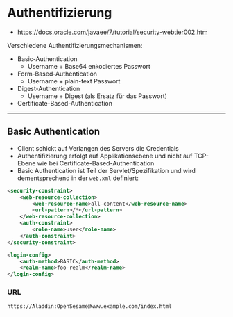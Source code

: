 # Authentifizierung

* https://docs.oracle.com/javaee/7/tutorial/security-webtier002.htm

Verschiedene Authentifizierungsmechanismen:

* Basic-Authentication
  * Username + Base64 enkodiertes Passwort
* Form-Based-Authentication
  * Username + plain-text Passwort
* Digest-Authentication
  * Username + Digest (als Ersatz für das Passwort)
* Certificate-Based-Authentication

---

## Basic Authentication

* Client schickt auf Verlangen des Servers die Credentials
* Authentifizierung erfolgt auf Applikationsebene und nicht auf TCP-Ebene wie bei Certificate-Based-Authentication
* Basic Authentication ist Teil der Servlet/Spezifikation und wird dementsprechend in der `web.xml` definiert:

```xml
<security-constraint>
    <web-resource-collection>
        <web-resource-name>all-content</web-resource-name>
        <url-pattern>/*</url-pattern>
    </web-resource-collection>
    <auth-constraint>
        <role-name>user</role-name>
    </auth-constraint>
</security-constraint>

<login-config>
    <auth-method>BASIC</auth-method>
    <realm-name>foo-realm</realm-name>
</login-config>
```

### URL

`https://Aladdin:OpenSesame@www.example.com/index.html`